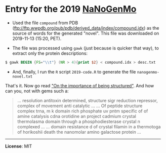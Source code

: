 # Entry for the 2019 [NaNoGenMo](https://nanogenmo.github.io/)

- Used the file `compound` from PDB (ftp://ftp.wwpdb.org/pub/pdb/derived_data/index/compound.idx) as the source of words for the generated "novel". This file was downloaded on 2019-11-13 (15:20, PET).

- The file was processed using `gawk` (just because is quicker that way), to extract only the protein descriptions:

```awk
$ gawk BEGIN {FS="\\t"} (NR > 4){print $2} < compound.idx > desc.txt
```

- And, finally, I run the `R` script `2019-code.R` to generate the file `nanogenmo-novel.txt`

That's it. Now go read ["On the importance of being structured"](2019/nanogenmo-novel.txt). And how can you, not with gems such a:

> ... resolution antitoxin determined, structure sigr reduction
> repressor, complex of movement anti catalytic ...
> ... Of peptide structure complex trna, m k domain rich phosphate uv pntm
> specific of of amine catalysis cdna orotidine an project cadmium crystal
> thermolasma domain through a phosphodiesterase crystal n complexed ...
> ... domain resistance d of crystal filamin in a
> thermotoga of horikoshii death the nanomolar amino galactose protein ...

--- 

**License**: MIT
